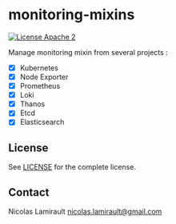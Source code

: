 # monitoring-mixins

[![License Apache 2][badge-license]](LICENSE)

Manage monitoring mixin from several projects :

* [x] Kubernetes
* [x] Node Exporter
* [x] Prometheus
* [x] Loki
* [x] Thanos
* [x] Etcd
* [x] Elasticsearch

## License

See [LICENSE](LICENSE) for the complete license.


## Contact

Nicolas Lamirault <nicolas.lamirault@gmail.com>

[badge-license]: https://img.shields.io/badge/license-Apache2-green.svg?style=flat

